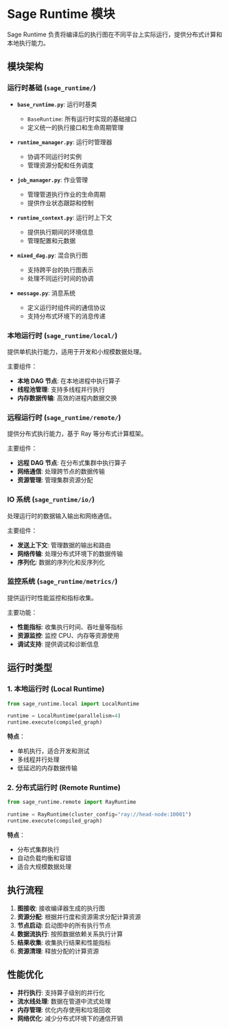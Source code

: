 # Sage Runtime 模块

Sage Runtime 负责将编译后的执行图在不同平台上实际运行，提供分布式计算和本地执行能力。

## 模块架构

### 运行时基础 (`sage_runtime/`)

- **`base_runtime.py`**: 运行时基类
  - `BaseRuntime`: 所有运行时实现的基础接口
  - 定义统一的执行接口和生命周期管理

- **`runtime_manager.py`**: 运行时管理器
  - 协调不同运行时实例
  - 管理资源分配和任务调度

- **`job_manager.py`**: 作业管理
  - 管理管道执行作业的生命周期
  - 提供作业状态跟踪和控制

- **`runtime_context.py`**: 运行时上下文
  - 提供执行期间的环境信息
  - 管理配置和元数据

- **`mixed_dag.py`**: 混合执行图
  - 支持跨平台的执行图表示
  - 处理不同运行时间的协调

- **`message.py`**: 消息系统
  - 定义运行时组件间的通信协议
  - 支持分布式环境下的消息传递

### 本地运行时 (`sage_runtime/local/`)
提供单机执行能力，适用于开发和小规模数据处理。

主要组件：
- **本地 DAG 节点**: 在本地进程中执行算子
- **线程池管理**: 支持多线程并行执行
- **内存数据传输**: 高效的进程内数据交换

### 远程运行时 (`sage_runtime/remote/`)
提供分布式执行能力，基于 Ray 等分布式计算框架。

主要组件：
- **远程 DAG 节点**: 在分布式集群中执行算子
- **网络通信**: 处理跨节点的数据传输
- **资源管理**: 管理集群资源分配

### IO 系统 (`sage_runtime/io/`)
处理运行时的数据输入输出和网络通信。

主要组件：
- **发送上下文**: 管理数据的输出和路由
- **网络传输**: 处理分布式环境下的数据传输
- **序列化**: 数据的序列化和反序列化

### 监控系统 (`sage_runtime/metrics/`)
提供运行时性能监控和指标收集。

主要功能：
- **性能指标**: 收集执行时间、吞吐量等指标
- **资源监控**: 监控 CPU、内存等资源使用
- **调试支持**: 提供调试和诊断信息

## 运行时类型

### 1. 本地运行时 (Local Runtime)
```python
from sage_runtime.local import LocalRuntime

runtime = LocalRuntime(parallelism=4)
runtime.execute(compiled_graph)
```

**特点**：
- 单机执行，适合开发和测试
- 多线程并行处理
- 低延迟的内存数据传输

### 2. 分布式运行时 (Remote Runtime)
```python
from sage_runtime.remote import RayRuntime

runtime = RayRuntime(cluster_config="ray://head-node:10001")
runtime.execute(compiled_graph)
```

**特点**：
- 分布式集群执行
- 自动负载均衡和容错
- 适合大规模数据处理

## 执行流程

1. **图接收**: 接收编译器生成的执行图
2. **资源分配**: 根据并行度和资源需求分配计算资源
3. **节点启动**: 启动图中的所有执行节点
4. **数据流执行**: 按照数据依赖关系执行计算
5. **结果收集**: 收集执行结果和性能指标
6. **资源清理**: 释放分配的计算资源

## 性能优化

- **并行执行**: 支持算子级别的并行化
- **流水线处理**: 数据在管道中流式处理
- **内存管理**: 优化内存使用和垃圾回收
- **网络优化**: 减少分布式环境下的通信开销